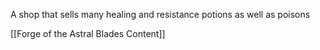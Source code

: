 A shop that sells many healing and resistance potions as well as poisons 


[[Forge of the Astral Blades Content]]